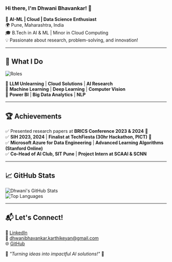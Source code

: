 ### Hi there, I'm Dhwani Bhavankar! 👋

🚀 **AI-ML | Cloud | Data Science Enthusiast**  
🌍 Pune, Maharashtra, India  
🎓 B.Tech in AI & ML | Minor in Cloud Computing  
💡 Passionate about research, problem-solving, and innovation!  

---

## 🚀 **What I Do**
![Roles](https://readme-typing-svg.herokuapp.com?font=Fira+Code&weight=500&size=20&pause=70000&color=F70000&width=435&lines=AI+Engineer;Cloud+Engineer;Data+Scientist;ML+Researcher)

🔹 **LLM Unlearning** | **Cloud Solutions** | **AI Research**  
🔹 **Machine Learning** | **Deep Learning** | **Computer Vision**  
🔹 **Power BI** | **Big Data Analytics** | **NLP**

---

## 🏆 **Achievements**
✅ Presented research papers at **BRICS Conference 2023 & 2024** 📜  
✅ **SIH 2023, 2024** | **Finalist at TechFiesta (30hr Hackathon, PICT)** 🏅  
✅ **Microsoft Azure for Data Engineering** | **Advanced Learning Algorithms (Stanford Online)**  
✅ **Co-Head of AI Club, SIT Pune** | **Project Intern at SCAAI & SCNN**  

---

## 📈 **GitHub Stats**
![Dhwani's GitHub Stats](https://github-readme-stats.vercel.app/api?username=DhwaniBhavankarKarthikeyan&show_icons=true&theme=radical)  
![Top Languages](https://github-readme-stats.vercel.app/api/top-langs/?username=DhwaniBhavankarKarthikeyan&layout=compact&theme=radical)  

---

## 📬 **Let's Connect!**
🔗 [LinkedIn](https://www.linkedin.com/in/dhwani-bhavankar)  
📧 dhwanibhavankar.karthikeyan@gmail.com  
🌐 [GitHub](https://github.com/DhwaniBhavankarKarthikeyan)  

📌 *"Turning ideas into impactful AI solutions!"* 🚀
